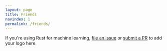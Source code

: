 ```yaml
---
layout: page
title: Friends
navindex: 1
permalink: /friends/
---
```


If you're using Rust for machine learning,
[file an issue](https://github.com/anowell/are-we-learning-yet/issues/new?title=New+Website+Logo%3A+NAME%0A&body=To+list+your+organization%27s+logo+on+the+Are+We+Learning+Yet+website%2C+provide+the+following+information.%0D%0A%0D%0A-+Organization+name%3A+%28as+you+want+it+displayed%29%0D%0A-+Homepage+url%3A+%28homepage%2Fprimary+entry+point+for+users%29%0D%0A-+Logo+url%3A+%28svg+or+png+over+400x200px+with+transparent+backgrounds%29%0D%0A-+How+you+are+using+Rust+for+ML%3A+%28preferably+with+hyperlink+to+blog+post+explaining+how%29)
or [submit a PR](https://github.com/anowell/are-we-learning-yet/blob/master/_data/friends.yaml) to add your logo here.